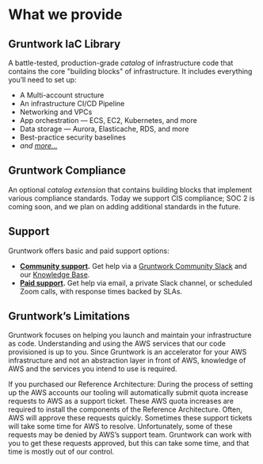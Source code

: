 # What we provide

## Gruntwork IaC Library

A battle-tested, production-grade _catalog_ of infrastructure code that contains the core "building blocks" of infrastructure. It includes everything you’ll need to set up:

- A Multi-account structure
- An infrastructure CI/CD Pipeline
- Networking and VPCs
- App orchestration — ECS, EC2, Kubernetes, and more
- Data storage — Aurora, Elasticache, RDS, and more
- Best-practice security baselines
- _and [more…](/iac/whats-this/)_

## Gruntwork Compliance

An optional _catalog extension_ that contains building blocks that implement various compliance standards. Today we support CIS compliance; SOC 2 is coming soon, and we plan on adding additional standards in the future.

## Support

Gruntwork offers basic and paid support options:

- **[Community support](/support#get-support).** Get help via a [Gruntwork Community Slack](https://gruntwork-community.slack.com/archives/CHH9Y3Z62) and our [Knowledge Base](https://github.com/gruntwork-io/knowledge-base/discussions).
- **[Paid support](/support#paid-support-tiers).** Get help via email, a private Slack channel, or scheduled Zoom calls, with response times backed by SLAs.

## Gruntwork’s Limitations

Gruntwork focuses on helping you launch and maintain your infrastructure as code. Understanding and using the AWS services that our code provisioned is up to you. Since Gruntwork is an accelerator for your AWS infrastructure and not an abstraction layer in front of AWS, knowledge of AWS and the services you intend to use is required.

If you purchased our Reference Architecture: During the process of setting up the AWS accounts our tooling will automatically submit quota increase requests to AWS as a support ticket. These AWS quota increases are required to install the components of the Reference Architecture. Often, AWS will approve these requests quickly. Sometimes these support tickets will take some time for AWS to resolve. Unfortunately, some of these requests may be denied by AWS’s support team. Gruntwork can work with you to get these requests approved, but this can take some time, and that time is mostly out of our control.


<!-- ##DOCS-SOURCER-START
{
  "sourcePlugin": "local-copier",
  "hash": "bc855cd2df64c68cd8f309c72c3495c0"
}
##DOCS-SOURCER-END -->
